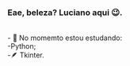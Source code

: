 ### Eae, beleza? Luciano aqui 😉.
<br>
- 🌱 No momemto estou estudando:<br>
-Python;<br>
-&#129718; Tkinter.

